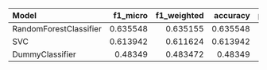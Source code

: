 | Model                  |   f1_micro |   f1_weighted |   accuracy |   precision_micro |   recall_macro |
|:-----------------------|-----------:|--------------:|-----------:|------------------:|---------------:|
| RandomForestClassifier |   0.635548 |      0.635155 |   0.635548 |          0.635548 |       0.635548 |
| SVC                    |   0.613942 |      0.611624 |   0.613942 |          0.613942 |       0.613942 |
| DummyClassifier        |   0.48349  |      0.483472 |   0.48349  |          0.48349  |       0.48349  |